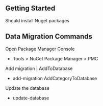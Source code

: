 ﻿## Getting Started
Should install Nuget packages

## Data Migration Commands
Open Package Manager Console
- Tools > NuGet Package Manager > PMC

Add migration | Add<ModelName>ToDatabase
- add-migration AddCategoryToDatabase

Update the database
- update-database
